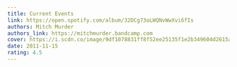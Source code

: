 ```yaml
---
title: Current Events
link: https://open.spotify.com/album/32DCg73oLWQNvWwXvi6fIs
authors: Mitch Murder
authors_link: https://mitchmurder.bandcamp.com
cover: https://i.scdn.co/image/9df1078831ff8f52ee25135f1e2b349604d2615a
date: 2011-11-15
rating: 4.5
---
```

